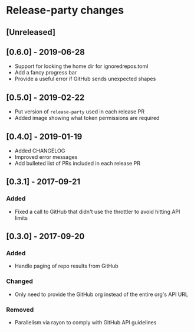 # Release-party changes

## [Unreleased]

## [0.6.0] - 2019-06-28

- Support for looking the home dir for ignoredrepos.toml
- Add a fancy progress bar
- Provide a useful error if GitHub sends unexpected shapes

## [0.5.0] - 2019-02-22
- Put version of `release-party` used in each release PR
- Added image showing what token permissions are required

## [0.4.0] - 2019-01-19
- Added CHANGELOG
- Improved error messages
- Add bulleted list of PRs included in each release PR

## [0.3.1] - 2017-09-21

### Added
- Fixed a call to GitHub that didn't use the throttler to avoid hitting API limits

## [0.3.0] - 2017-09-20

### Added
- Handle paging of repo results from GitHub

### Changed
- Only need to provide the GitHub org instead of the entire org's API URL

### Removed
- Parallelism via rayon to comply with GitHub API guidelines
